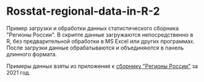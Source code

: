 # Rosstat-regional-data-in-R-2

Пример загрузки и обработки данных статистического сборника "Регионы России". 
В скрипте данные загружаются непосредственно в R, без предварительной обработки в MS Excel или других программах. 
После загрузки данные обрабатываются и объединяются в панель длинного формата.

Примеры данных взяты из приложения к [сборнику "Регионы России"](https://rosstat.gov.ru/folder/210/document/13204) за 2021 год. 
